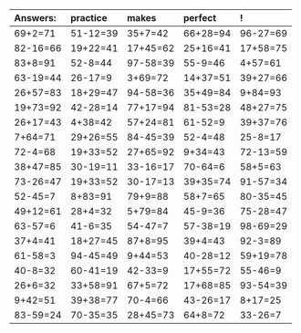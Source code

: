 | Answers: | practice | makes | perfect | ! |
| :--- | :--- | :--- | :--- | :--- |
| 69+2=71 | 51-12=39 | 35+7=42 | 66+28=94 | 96-27=69 | 
| 82-16=66 | 19+22=41 | 17+45=62 | 25+16=41 | 17+58=75 | 
| 83+8=91 | 52-8=44 | 97-58=39 | 55-9=46 | 4+57=61 | 
| 63-19=44 | 26-17=9 | 3+69=72 | 14+37=51 | 39+27=66 | 
| 26+57=83 | 18+29=47 | 94-58=36 | 35+49=84 | 9+84=93 | 
| 19+73=92 | 42-28=14 | 77+17=94 | 81-53=28 | 48+27=75 | 
| 26+17=43 | 4+38=42 | 57+24=81 | 61-52=9 | 39+37=76 | 
| 7+64=71 | 29+26=55 | 84-45=39 | 52-4=48 | 25-8=17 | 
| 72-4=68 | 19+33=52 | 27+65=92 | 9+34=43 | 72-13=59 | 
| 38+47=85 | 30-19=11 | 33-16=17 | 70-64=6 | 58+5=63 | 
| 73-26=47 | 19+33=52 | 30-17=13 | 39+35=74 | 91-57=34 | 
| 52-45=7 | 8+83=91 | 79+9=88 | 58+7=65 | 80-35=45 | 
| 49+12=61 | 28+4=32 | 5+79=84 | 45-9=36 | 75-28=47 | 
| 63-57=6 | 41-6=35 | 54-47=7 | 57-38=19 | 98-69=29 | 
| 37+4=41 | 18+27=45 | 87+8=95 | 39+4=43 | 92-3=89 | 
| 61-58=3 | 94-45=49 | 9+44=53 | 40-28=12 | 59+19=78 | 
| 40-8=32 | 60-41=19 | 42-33=9 | 17+55=72 | 55-46=9 | 
| 26+6=32 | 33+58=91 | 67+5=72 | 17+68=85 | 93-54=39 | 
| 9+42=51 | 39+38=77 | 70-4=66 | 43-26=17 | 8+17=25 | 
| 83-59=24 | 70-35=35 | 28+45=73 | 64+8=72 | 33-26=7 | 
